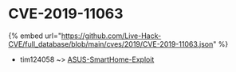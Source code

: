 # CVE-2019-11063
{% embed url="https://github.com/Live-Hack-CVE/full_database/blob/main/cves/2019/CVE-2019-11063.json" %}

* tim124058 ~> [ASUS-SmartHome-Exploit](https://www.alice-snow.ru/2019/database/cve-2019-11063/asus-smarthome-exploit-tim124058)